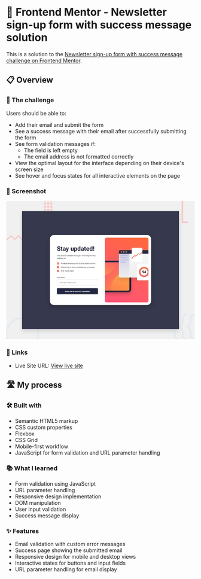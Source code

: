 # 🚀 Frontend Mentor - Newsletter sign-up form with success message solution

This is a solution to the [Newsletter sign-up form with success message challenge on Frontend Mentor](https://www.frontendmentor.io/challenges/newsletter-signup-form-with-success-message-3FC1AZbNrv).


## 📋 Overview

### 🎯 The challenge

Users should be able to:

- Add their email and submit the form
- See a success message with their email after successfully submitting the form
- See form validation messages if:
  - The field is left empty
  - The email address is not formatted correctly
- View the optimal layout for the interface depending on their device's screen size
- See hover and focus states for all interactive elements on the page

### 📸 Screenshot

![Preview](preview.jpg)

### 🔗 Links

- Live Site URL: [View live site](https://andresfelipe07b.github.io/Frontend-Mentor-Challenge/)


## 🛣️ My process

### 🛠️ Built with

- Semantic HTML5 markup
- CSS custom properties
- Flexbox
- CSS Grid
- Mobile-first workflow
- JavaScript for form validation and URL parameter handling

### 📚 What I learned

- Form validation using JavaScript
- URL parameter handling
- Responsive design implementation
- DOM manipulation
- User input validation
- Success message display

### ✨ Features

- Email validation with custom error messages
- Success page showing the submitted email
- Responsive design for mobile and desktop views
- Interactive states for buttons and input fields
- URL parameter handling for email display
